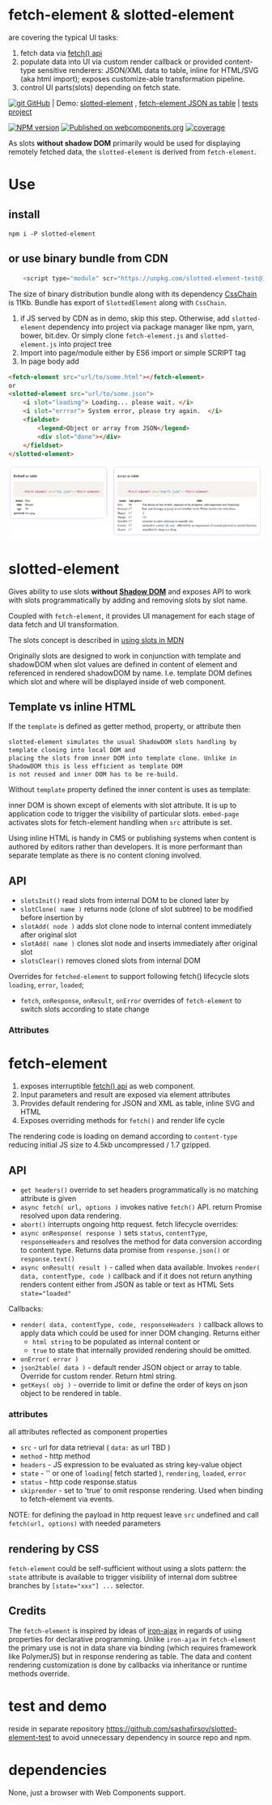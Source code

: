 # fetch-element & slotted-element

are covering the typical UI tasks:
1. fetch data via [fetch() api](https://developer.mozilla.org/en-US/docs/Web/API/Fetch_API)
2. populate data into UI via custom render callback or provided content-type sensitive renderers: JSON/XML data to table,
   inline for HTML/SVG (aka html import); exposes customize-able transformation pipeline.
3. control UI parts(slots) depending on fetch state.

[![git](https://cdnjs.cloudflare.com/ajax/libs/octicons/8.5.0/svg/mark-github.svg) GitHub](https://github.com/sashafirsov/slotted-element)
| Demo: [slotted-element](https://unpkg.com/slotted-element@1.1.1/dist/bundle/demo/index.html)
, [fetch-element JSON as table](https://unpkg.com/slotted-element@1.1.1/dist/bundle/demo/render-from-json.html)
| [tests project](https://github.com/sashafirsov/slotted-element-test)

[![NPM version][npm-image]][npm-url]
[![Published on webcomponents.org](https://img.shields.io/badge/webcomponents.org-published-blue.svg)](https://www.webcomponents.org/element/slotted-element)
[![coverage][coverage-image]][coverage-url]

As slots **without shadow DOM** primarily would be used for displaying remotely fetched data, 
the `slotted-element` is derived from `fetch-element`.

# Use
## install
    npm i -P slotted-element
## or use binary bundle from CDN
```js
    <script type="module" scr="https://unpkg.com/slotted-element-test@1.1/dist/bundle/slotted-element.js"></script>
```
The size of binary distribution bundle along with its dependency [CssChain](https://github.com/sashafirsov/css-chain) 
is 11Kb. Bundle has export of `SlottedElement` along with `CssChain`.

1. if JS served by CDN as in demo, skip this step. Otherwise, add `slotted-element` dependency into project via 
   package manager like npm, yarn, bower, bit.dev. 
   Or simply clone `fetch-element.js` and `slotted-element.js` into project tree
2. Import into page/module either by ES6 import or simple SCRIPT tag
3. In page body add  
```html 
<fetch-element src="url/to/some.html"></fetch-element>
or  
<slotted-element src="url/to/some.json">
    <i slot="loading"> Loading... please wait. </i>
    <i slot="errror"> System error, please try again.  </i>
    <fieldset>
        <legend>Object or array from JSON</legend>
        <div slot="done"></div>
    </fieldset>
</slotted-element>       
```
![screenshot][screenshot]

# slotted-element
Gives ability to use slots 
**without [Shadow DOM](https://developer.mozilla.org/en-US/docs/Web/Web_Components/Using_shadow_DOM)** 
and exposes API to work with slots programmatically by adding and removing slots by slot name.

Coupled with `fetch-element`, it provides UI management for each stage of data fetch and UI transformation.  

The slots concept is described in 
[using slots in MDN](https://developer.mozilla.org/en-US/docs/Web/Web_Components/Using_templates_and_slots#adding_flexibility_with_slots)

Originally slots are designed to work in conjunction with template and shadowDOM when slot values are defined in content of 
element and referenced in rendered shadowDOM by name. I.e. template DOM defines which slot and where will be displayed 
inside of web component.

## Template vs inline HTML
If the `template` is defined as getter method, property, or attribute then
    
    slotted-element simulates the usual ShadowDOM slots handling by template cloning into local DOM and 
    placing the slots from inner DOM into template clone. Unlike in ShadowDOM this is less efficient as template DOM 
    is not reused and inner DOM has to be re-build.

Without `template` property defined the inner content is uses as template: 
    
inner DOM is shown except of elements with slot attribute. It is up to application code to trigger the visibility 
of particular slots. `embed-page` activates slots for fetch-element handling when `src` attribute is set.

Using inline HTML is handy in CMS or publishing systems when content is authored by editors rather than developers. 
It is more performant than separate template as there is no content cloning involved.   

## API
* `slotsInit()` read slots from internal DOM to be cloned later by
* `slotClone( name )` returns node (clone of slot subtree) to be modified before insertion by
* `slotAdd( node )` adds slot clone node to internal content immediately after original slot
* `slotAdd( name )` clones slot node and inserts immediately after original slot
* `slotsClear()` removes cloned slots from internal DOM

Overrides for `fetched-element` to support following fetch() lifecycle slots `loading`, `error`, `loaded`;
* `fetch`, `onResponse`, `onResult`, `onError` overrides of `fetch-element` to switch slots according to state change

### Attributes

# fetch-element

1. exposes interruptible [fetch() api](https://developer.mozilla.org/en-US/docs/Web/API/Fetch_API) as web component. 
2. Input parameters and result are exposed via element attributes
3. Provides default rendering for JSON and XML as table, inline SVG and HTML
4. Exposes overriding methods for `fetch()` and render life cycle  

The rendering code is loading on demand according to `content-type` 
reducing initial JS size to 4.5kb uncompressed / 1.7 gzipped.

## API
* `get headers()` override to set headers programmatically is no matching attribute is given
* `async fetch( url, options )` invokes native `fetch()` API. return Promise resolved upon data rendering.
* `abort()` interrupts ongoing http request.
fetch lifecycle overrides:
* `async onResponse( response )` sets `status`, `contentType`, `responseHeaders` and resolves the method for data 
  conversion according to content type. 
  Returns data promise from `response.json()` or `response.text()`
* `async onResult( result )` - called when data available. 
  Invokes `render( data, contentType, code )` callback and if it does not return anything 
  renders content either from JSON as table or text as HTML
  Sets `state="loaded"`

Callbacks:
* `render( data, contentType, code, responseHeaders )` callback allows to apply data 
  which could be used for inner DOM changing.
  Returns either
    * `html string` to be populated as internal content or
    * `true` to state that internally provided rendering should be omitted.
* `onError( error )`
* `json2table( data )` - default render JSON object or array to table. Override for custom render. Return html string.
* `getKeys( obj )` - override to limit or define the order of keys on json object to be rendered in table.

    
### attributes
all attributes reflected as component properties
* `src` - url for data retrieval ( `data:` as url TBD )
* `method` - http method  
* `headers` - JS expression to be evaluated as string key-value object
* `state` - '' or one of `loading`( fetch started ), `rendering`, `loaded`, `error`
* `status` - http code response.status
* `skiprender` - set to 'true' to omit response rendering. Used when binding to fetch-element via events.

NOTE: for defining the payload in http request leave `src` undefined and call `fetch(url, options)` with needed parameters
 
## rendering by CSS
`fetch-element` could be self-sufficient without using a slots pattern: the `state` attribute is available to trigger 
visibility of internal dom subtree branches by `[state="xxx"] ...` selector. 

## Credits
The `fetch-element` is inspired by ideas of [iron-ajax](https://github.com/PolymerElements/iron-ajax) in regards of
using properties for declarative programming. Unlike `iron-ajax` in `fetch-element` the primary use is not in data share 
via binding (which requires framework like PolymerJS) but in response rendering as table. 
The data and content rendering customization is done by callbacks via inheritance or runtime methods override.

# test and demo
reside in separate repository https://github.com/sashafirsov/slotted-element-test to avoid unnecessary dependency in 
source repo and npm.

# dependencies
None, just a browser with Web Components support.

[npm-image]:      https://img.shields.io/npm/v/slotted-element.svg
[npm-url]:        https://npmjs.org/package/slotted-element
[screenshot]:   ./demo/Screenshot-fetch-element.png
[coverage-image]: https://unpkg.com/slotted-element-test@1.1.1/coverage/coverage.svg
[coverage-url]:   https://unpkg.com/slotted-element-test@1.1.1/coverage/lcov-report/index.html
